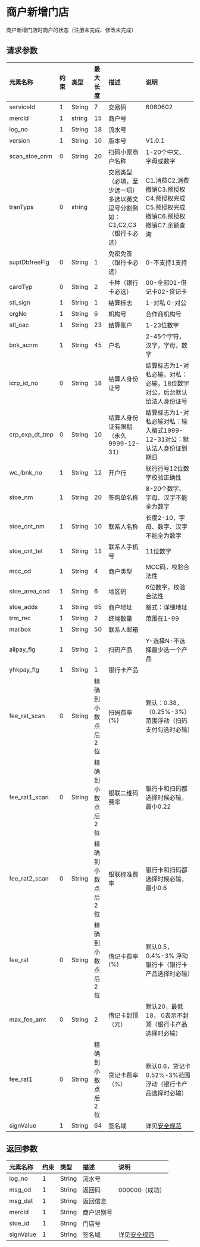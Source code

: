 # 商户新增门店

商户新增门店时商户的状态（注册未完成、修改未完成）

## 请求参数

| **元素名称** | **约束** | **类型** | **最大长度** | **描述** | **说明** |
| :--- | :--- | :--- | :--- | :--- | :--- |
| serviceId | 1 | String | 7 | 交易码 | 6060602 |
| mercId | 1 | string | 15 | 商户号 |  |
| log\_no | 1 | String | 18 | 流水号 |  |
| version | 1 | String | 10 | 版本号 | V1.0.1 |
| scan\_stoe\_cnm | 0 | String | 20 | 扫码小票商户名称 | 1-20个中文、字母或数字 |
| tranTyps | 0 | string |  | 交易类型（必填，至少选一项）多选以英文逗号分割例如：C1,C2,C3（银行卡必选） | C1.消费C2.消费撤销C3.预授权C4.预授权完成C5.预授权完成撤销C6.预授权撤销C7.余额查询 |
| suptDbfreeFlg | 0 | String | 1 | 免密免签（银行卡必选） | 0-不支持1支持 |
| cardTyp | 0 | String | 2 | 卡种（银行卡必选） | 00-全部01-借记卡02-贷记卡 |
| stl\_sign | 1 | String | 1 | 结算标志 | 1-对私 0-对公 |
| orgNo | 1 | String | 6 | 机构号 | 合作商机构号 |
| stl\_oac | 1 | String | 23 | 结算账户 | 1-23位数字 |
| bnk\_acnm | 1 | String | 45 | 户名 | 2-45个字符，汉字，字母，数字 |
| icrp\_id\_no | 0 | String | 18 | 结算人身份证号 | 结算标志为1-对私必输，对私：必输，18位数字对公，后台默认给法人身份证号 |
| crp\_exp\_dt\_tmp | 0 | String | 10 | 结算人身份证有限期（永久9999-12-31） | 结算标志为1-对私必输对私：输入格式1999-12-31对公：默认法人身份证到期日 |
| wc\_lbnk\_no | 1 | String | 12 | 开户行 | 联行行号12位数字校验正确性 |
| stoe\_nm | 1 | String | 20 | 签购单名称 | 8-20个数字、字母、汉字不能全为数字 |
| stoe\_cnt\_nm | 1 | String | 10 | 联系人名称 | 长度2-10，字母、数字、汉字不能全为数字 |
| stoe\_cnt\_tel | 1 | String | 11 | 联系人手机号 | 11位数字 |
| mcc\_cd | 1 | String | 4 | 商户类型 | MCC码，校验合法性 |
| stoe\_area\_cod | 1 | String | 6 | 地区码 | 6位数字，校验合法性 |
| stoe\_adds | 1 | String | 65 | 商户地址 | 格式：详细地址 |
| trm\_rec | 1 | String | 2 | 终端数量 | 范围在1-99 |
| mailbox | 1 | String | 50 | 联系人邮箱 |  |
| alipay\_flg | 1 | String | 1 | 扫码产品 | Y-选择N-不选择最少选一个产品 |
| yhkpay\_flg | 1 | String | 1 | 银行卡产品 |  |
| fee\_rat\_scan | 0 | String | 精确到小数点后2位 | 扫码费率\(%\) | 默认：0.38，（0.25%-3%）范围浮动（扫码支付勾选时必输） |
| fee\_rat1\_scan | 0 | String | 精确到小数点后2位 | 银联二维码费率 | 银行卡和扫码都选择时候必输，最小0.22 |
| fee\_rat2\_scan | 0 | String | 精确到小数点后2位 | 银联标准费率 | 银行卡和扫码都选择时候必输，最小0.6 |
| fee\_rat | 0 | String | 精确到小数点后2位 | 借记卡费率\(%\) | 默认0.5，0.4%-3% 浮动银行卡（银行卡产品选择时必输） |
| max\_fee\_amt | 0 | String | 2 | 借记卡封顶（元） | 默认20，最低18， 0表示不封顶（银行卡产品选择时必输） |
| fee\_rat1 | 0 | String | 精确到小数点后2位 | 贷记卡费率（%） | 默认0.6，贷记卡0.52%-3%范围浮动（银行卡产品选择时必输） |
| signValue | 1 | String | 64 | 签名域 | 详见[安全规范](/mercRegist/api-list/mercSearch.md) |

## 返回参数

| **元素名称** | **约束** | **类型** | **描述** | **说明** |
| :--- | :--- | :--- | :--- | :--- |
| log\_no | 1 | String | 流水号 |  |
| msg\_cd | 1 | String | 返回码 | 000000（成功） |
| msg\_dat | 1 | String | 返回信息 |  |
| mercId | 1 | String | 商户识别号 |  |
| stoe\_id | 1 | String | 门店号 |  |
| signValue | 1 | String | 签名域 | 详见[安全规范](/mercRegist/api-list/mercSearch.md) |



